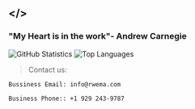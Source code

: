 <!-- ROADMAP -->

## </>

### "My Heart is in the work"- Andrew Carnegie
![GitHub Statistics](https://github-readme-stats.vercel.app/api?username=rwema3&theme=radical)
![Top Languages](https://github-readme-stats.vercel.app/api/top-langs/?username=rwema3&show_icons=true&theme=radical)




> Contact us:
```
Bussiness Email: info@rwema.com
```
```
Business Phone:: +1 929 243-9787
```


